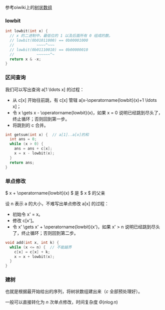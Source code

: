 参考oiwiki上的[树状数组](https://oi-wiki.org/ds/fenwick/)

### lowbit
```c++
int lowbit(int x) {
  // x 的二进制中，最低位的 1 以及后面所有 0 组成的数。
  // lowbit(0b01011000) == 0b00001000
  //          ~~~~^~~~
  // lowbit(0b01110010) == 0b00000010
  //          ~~~~~~^~
  return x & -x;
}
```
### 区间查询

我们可以写出查询 a[1 \ldots x] 的过程：

- 从 c[x] 开始往前跳，有 c[x] 管辖 a[x-\operatorname{lowbit}(x)+1 \ldots x]；
- 令 x \gets x - \operatorname{lowbit}(x)，如果 x = 0 说明已经跳到尽头了，终止循环；否则回到第一步。
- 将跳到的 c 合并。

```c++
int getsum(int x) {  // a[1]..a[x]的和
  int ans = 0;
  while (x > 0) {
    ans = ans + c[x];
    x = x - lowbit(x);
  }
  return ans;
}
```
### 单点修改
$ x + \operatorname{lowbit}(x) $ 是 $ x $ 的父亲

设 n 表示 a 的大小，不难写出单点修改 a[x] 的过程：

- 初始令 x' = x。
- 修改 c[x']。
- 令 x' \gets x' + \operatorname{lowbit}(x')，如果 x' > n 说明已经跳到尽头了，终止循环；否则回到第二步。
```c++
void add(int x, int k) {
  while (x <= n) {  // 不能越界
    c[x] = c[x] + k;
    x = x + lowbit(x);
  }
}
```

### 建树
也就是根据最开始给出的序列，将树状数组建出来（$c$ 全部预处理好）。

一般可以直接转化为 $n$ 次单点修改，时间复杂度 $\Theta(n \log n)$